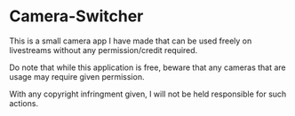 # Camera-Switcher

This is a small camera app I have made that can be used freely on livestreams without any permission/credit required.

Do note that while this application is free, beware that any cameras that are usage may require given permission.

With any copyright infringment given, I will not be held responsible for such actions.
